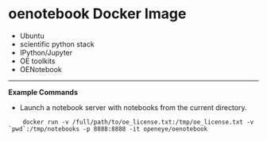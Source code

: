 # oenotebook Docker Image
* Ubuntu
* scientific python stack
* IPython/Jupyter
* OE toolkits
* OENotebook

----

**Example Commands**
* Launch a notebook server with notebooks from the current directory.


```
    docker run -v /full/path/to/oe_license.txt:/tmp/oe_license.txt -v `pwd`:/tmp/notebooks -p 8888:8888 -it openeye/oenotebook
```
